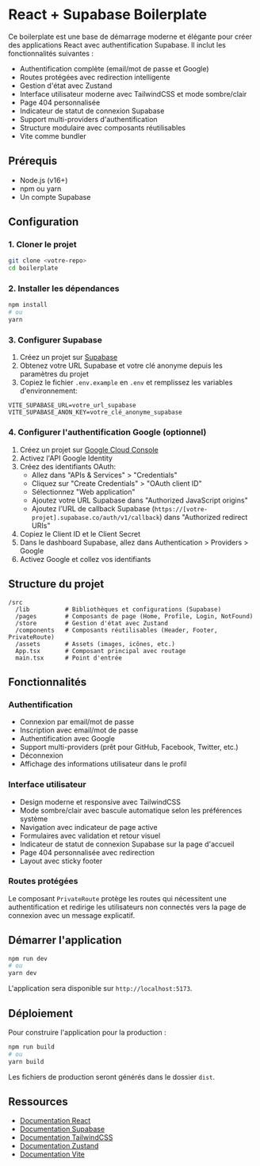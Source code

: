 # React + Supabase Boilerplate

Ce boilerplate est une base de démarrage moderne et élégante pour créer des applications React avec authentification Supabase. Il inclut les fonctionnalités suivantes :

- Authentification complète (email/mot de passe et Google)
- Routes protégées avec redirection intelligente
- Gestion d'état avec Zustand
- Interface utilisateur moderne avec TailwindCSS et mode sombre/clair
- Page 404 personnalisée
- Indicateur de statut de connexion Supabase
- Support multi-providers d'authentification
- Structure modulaire avec composants réutilisables
- Vite comme bundler

## Prérequis

- Node.js (v16+)
- npm ou yarn
- Un compte Supabase

## Configuration

### 1. Cloner le projet

```bash
git clone <votre-repo>
cd boilerplate
```

### 2. Installer les dépendances

```bash
npm install
# ou
yarn
```

### 3. Configurer Supabase

1. Créez un projet sur [Supabase](https://supabase.com)
2. Obtenez votre URL Supabase et votre clé anonyme depuis les paramètres du projet
3. Copiez le fichier `.env.example` en `.env` et remplissez les variables d'environnement:

```
VITE_SUPABASE_URL=votre_url_supabase
VITE_SUPABASE_ANON_KEY=votre_clé_anonyme_supabase
```

### 4. Configurer l'authentification Google (optionnel)

1. Créez un projet sur [Google Cloud Console](https://console.cloud.google.com/)
2. Activez l'API Google Identity
3. Créez des identifiants OAuth:
   - Allez dans "APIs & Services" > "Credentials"
   - Cliquez sur "Create Credentials" > "OAuth client ID"
   - Sélectionnez "Web application"
   - Ajoutez votre URL Supabase dans "Authorized JavaScript origins"
   - Ajoutez l'URL de callback Supabase (`https://[votre-projet].supabase.co/auth/v1/callback`) dans "Authorized redirect URIs"
4. Copiez le Client ID et le Client Secret
5. Dans le dashboard Supabase, allez dans Authentication > Providers > Google
6. Activez Google et collez vos identifiants

## Structure du projet

```
/src
  /lib          # Bibliothèques et configurations (Supabase)
  /pages        # Composants de page (Home, Profile, Login, NotFound)
  /store        # Gestion d'état avec Zustand
  /components   # Composants réutilisables (Header, Footer, PrivateRoute)
  /assets       # Assets (images, icônes, etc.)
  App.tsx       # Composant principal avec routage
  main.tsx      # Point d'entrée
```

## Fonctionnalités

### Authentification

- Connexion par email/mot de passe
- Inscription avec email/mot de passe
- Authentification avec Google
- Support multi-providers (prêt pour GitHub, Facebook, Twitter, etc.)
- Déconnexion
- Affichage des informations utilisateur dans le profil

### Interface utilisateur

- Design moderne et responsive avec TailwindCSS
- Mode sombre/clair avec bascule automatique selon les préférences système
- Navigation avec indicateur de page active
- Formulaires avec validation et retour visuel
- Indicateur de statut de connexion Supabase sur la page d'accueil
- Page 404 personnalisée avec redirection
- Layout avec sticky footer

### Routes protégées

Le composant `PrivateRoute` protège les routes qui nécessitent une authentification et redirige les utilisateurs non connectés vers la page de connexion avec un message explicatif.

## Démarrer l'application

```bash
npm run dev
# ou
yarn dev
```

L'application sera disponible sur `http://localhost:5173`.

## Déploiement

Pour construire l'application pour la production :

```bash
npm run build
# ou
yarn build
```

Les fichiers de production seront générés dans le dossier `dist`.

## Ressources

- [Documentation React](https://reactjs.org/docs/getting-started.html)
- [Documentation Supabase](https://supabase.com/docs)
- [Documentation TailwindCSS](https://tailwindcss.com/docs)
- [Documentation Zustand](https://github.com/pmndrs/zustand)
- [Documentation Vite](https://vitejs.dev/guide/)

